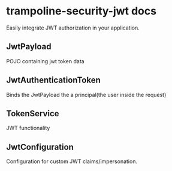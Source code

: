 # trampoline-security-jwt docs

Easily integrate JWT authorization in your application.


## JwtPayload
POJO containing jwt token data
## JwtAuthenticationToken
Binds the JwtPayload the a principal(the user inside the request)
## TokenService
JWT functionality
## JwtConfiguration
Configuration for custom JWT claims/impersonation.